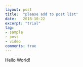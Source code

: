 ```yaml
---
layout: post
title:  "please add to post list"
date:   2018-10-22
excerpt: "trial"
tag:
- sample
- post
- video
comments: true
---
```

Hello World!
